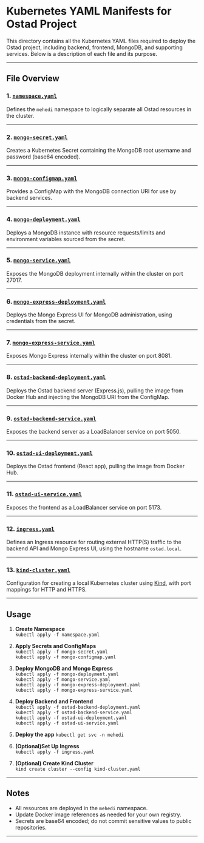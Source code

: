 # Kubernetes YAML Manifests for Ostad Project

This directory contains all the Kubernetes YAML files required to deploy the Ostad project, including backend, frontend, MongoDB, and supporting services. Below is a description of each file and its purpose.

---

## File Overview

### 1. [`namespace.yaml`](namespace.yaml)
Defines the `mehedi` namespace to logically separate all Ostad resources in the cluster.

---

### 2. [`mongo-secret.yaml`](mongo-secret.yaml)
Creates a Kubernetes Secret containing the MongoDB root username and password (base64 encoded).

---

### 3. [`mongo-configmap.yaml`](mongo-configmap.yaml)
Provides a ConfigMap with the MongoDB connection URI for use by backend services.

---

### 4. [`mongo-deployment.yaml`](mongo-deployment.yaml)
Deploys a MongoDB instance with resource requests/limits and environment variables sourced from the secret.

---

### 5. [`mongo-service.yaml`](mongo-service.yaml)
Exposes the MongoDB deployment internally within the cluster on port 27017.

---

### 6. [`mongo-express-deployment.yaml`](mongo-express-deployment.yaml)
Deploys the Mongo Express UI for MongoDB administration, using credentials from the secret.

---

### 7. [`mongo-express-service.yaml`](mongo-express-service.yaml)
Exposes Mongo Express internally within the cluster on port 8081.

---

### 8. [`ostad-backend-deployment.yaml`](ostad-backend-deployment.yaml)
Deploys the Ostad backend server (Express.js), pulling the image from Docker Hub and injecting the MongoDB URI from the ConfigMap.

---

### 9. [`ostad-backend-service.yaml`](ostad-backend-service.yaml)
Exposes the backend server as a LoadBalancer service on port 5050.

---

### 10. [`ostad-ui-deployment.yaml`](ostad-ui-deployment.yaml)
Deploys the Ostad frontend (React app), pulling the image from Docker Hub.

---

### 11. [`ostad-ui-service.yaml`](ostad-ui-service.yaml)
Exposes the frontend as a LoadBalancer service on port 5173.

---

### 12. [`ingress.yaml`](ingress.yaml)
Defines an Ingress resource for routing external HTTP(S) traffic to the backend API and Mongo Express UI, using the hostname `ostad.local`.

---

### 13. [`kind-cluster.yaml`](kind-cluster.yaml)
Configuration for creating a local Kubernetes cluster using [Kind](https://kind.sigs.k8s.io/), with port mappings for HTTP and HTTPS.

---

## Usage

1. **Create Namespace**  
   `kubectl apply -f namespace.yaml`

2. **Apply Secrets and ConfigMaps**  
   `kubectl apply -f mongo-secret.yaml`  
   `kubectl apply -f mongo-configmap.yaml`

3. **Deploy MongoDB and Mongo Express**  
   `kubectl apply -f mongo-deployment.yaml`  
   `kubectl apply -f mongo-service.yaml`  
   `kubectl apply -f mongo-express-deployment.yaml`  
   `kubectl apply -f mongo-express-service.yaml`

4. **Deploy Backend and Frontend**  
   `kubectl apply -f ostad-backend-deployment.yaml`  
   `kubectl apply -f ostad-backend-service.yaml`  
   `kubectl apply -f ostad-ui-deployment.yaml`  
   `kubectl apply -f ostad-ui-service.yaml`

5. **Deploy the app**
    `kubectl get svc -n mehedi`

6. **(Optional)Set Up Ingress**  
   `kubectl apply -f ingress.yaml`

7. **(Optional) Create Kind Cluster**  
   `kind create cluster --config kind-cluster.yaml`

---

## Notes

- All resources are deployed in the `mehedi` namespace.
- Update Docker image references as needed for your own registry.
- Secrets are base64 encoded; do not commit sensitive values to public repositories.

---